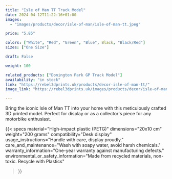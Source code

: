 ```yaml
---
title: "Isle of Man TT Track Model"
date: 2024-04-12T11:22:16+01:00
images:
  - "images/products/decor/isle-of-man/isle-of-man-tt.jpeg"

price: "5.85"

colors: ["White", "Red", "Green", "Blue", Black, "Black/Red"]
sizes: ["One Size"]

draft: False

weight: 100

related_products: ["Donington Park GP Track Model"]
availability: "in stock"
link: "https://rebel3dprints.uk/products/decor-isle-of-man-tt/"
image_link: "https://rebel3dprints.uk/images/products/decor/isle-of-man/isle-of-man-tt.jpeg"

---
```


Bring the iconic Isle of Man TT into your home with this meticulously crafted 3D printed model. Perfect for display or as a collector's piece for any motorbike enthusiast.

{{< specs
    material="High-impact plastic (PETG)"
    dimensions="20x10 cm"
    weight="200 grams"
    compatibility="Desk display"
    usage_instructions="Handle with care, display proudly."
    care_and_maintenance="Wash with soapy water, avoid harsh chemicals."
    warranty_information="One-year warranty against manufacturing defects."
    environmental_or_safety_information="Made from recycled materials, non-toxic. Recycle with Plastics"
>}}
